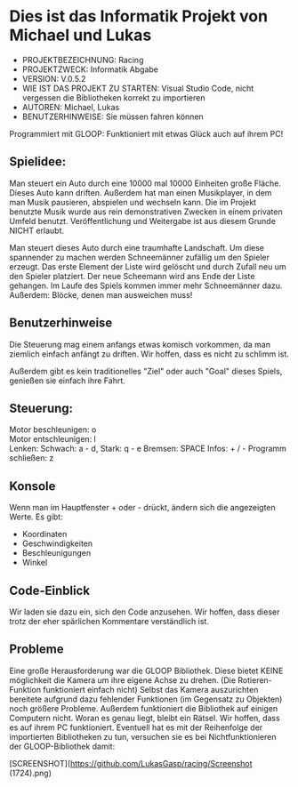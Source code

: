 <h1>Dies ist das Informatik Projekt von Michael und Lukas</h1>

- PROJEKTBEZEICHNUNG:             Racing
- PROJEKTZWECK:                   Informatik Abgabe  
- VERSION:                        V.0.5.2  
- WIE IST DAS PROJEKT ZU STARTEN: Visual Studio Code, nicht vergessen die Bibliotheken korrekt zu importieren  
- AUTOREN:                        Michael, Lukas  
- BENUTZERHINWEISE:               Sie müssen fahren können  

Programmiert mit GLOOP:
Funktioniert mit etwas Glück auch auf ihrem PC!

<h2>Spielidee:</h2>

Man steuert ein Auto durch eine 10000 mal 10000 Einheiten große Fläche.
Dieses Auto kann driften.
Außerdem hat man einen Musikplayer, in dem man Musik pausieren, abspielen und wechseln kann.
Die im Projekt benutzte Musik wurde aus rein demonstrativen Zwecken in einem privaten Umfeld benutzt. Veröffentlichung und Weitergabe ist aus diesem Grunde NICHT erlaubt.


Man steuert dieses Auto durch eine traumhafte Landschaft. Um diese spannender zu machen  werden Schneemänner zufällig um den Spieler erzeugt. Das erste Element der Liste wird gelöscht und durch Zufall neu um den Spieler platziert. Der neue Scheemann wird ans Ende der Liste gehangen. Im Laufe des Spiels kommen immer mehr Schneemänner dazu.
Außerdem: Blöcke, denen man ausweichen muss!

<h2>Benutzerhinweise</h2>

Die Steuerung mag einem anfangs etwas komisch vorkommen, da man ziemlich einfach anfängt zu driften. Wir hoffen, dass es nicht zu schlimm ist.

Außerdem gibt es kein traditionelles "Ziel" oder auch "Goal" dieses Spiels, genießen sie einfach ihre Fahrt.

<h2>Steuerung:</h2>

Motor beschleunigen: o  
Motor entschleunigen: l  
Lenken: 
Schwach: a - d, 
Stark: q - e
Bremsen: SPACE
Infos: + / - 
Programm schließen: z

<h2>Konsole</h2>

Wenn man im Hauptfenster + oder - drückt, ändern sich die angezeigten Werte. Es gibt: 

- Koordinaten
- Geschwindigkeiten
- Beschleunigungen
- Winkel



<h2>Code-Einblick</h2>

Wir laden sie dazu ein, sich den Code anzusehen.
Wir hoffen, dass dieser trotz der eher spärlichen Kommentare verständlich ist.


<h2>Probleme</h2>
Eine große Herausforderung war die GLOOP Bibliothek. Diese bietet KEINE möglichkeit die Kamera um ihre eigene Achse zu drehen. (Die Rotieren-Funktion funktioniert einfach nicht)
Selbst das Kamera auszurichten bereitete aufgrund dazu fehlender Funktionen (im Gegensatz zu Objekten) noch größere Probleme.
Außerdem funktioniert die Bibliothek auf einigen Computern nicht. Woran es genau liegt, bleibt ein Rätsel. Wir hoffen, dass es auf ihrem PC funktioniert.
Eventuell hat es mit der Reihenfolge der importierten Bibliotheken zu tun, versuchen sie es bei Nichtfunktionieren der GLOOP-Bibliothek damit:

[SCREENSHOT](https://github.com/LukasGasp/racing/Screenshot (1724).png)
